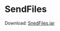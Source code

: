 # SendFiles

Download: [SnedFiles.jar](https://github.com/Fiordor/SendFiles/blob/master/dist/SendFiles.jar)